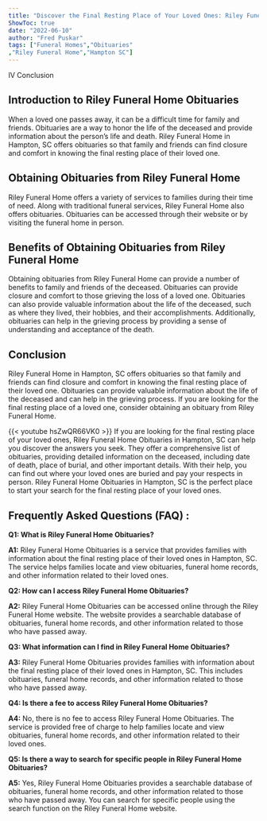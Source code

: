 ```yaml
---
title: "Discover the Final Resting Place of Your Loved Ones: Riley Funeral Home Obituaries in Hampton SC"
ShowToc: true 
date: "2022-06-10"
author: "Fred Puskar" 
tags: ["Funeral Homes","Obituaries"
,"Riley Funeral Home","Hampton SC"]
---
```

IV Conclusion 

## Introduction to Riley Funeral Home Obituaries 

When a loved one passes away, it can be a difficult time for family and friends. Obituaries are a way to honor the life of the deceased and provide information about the person’s life and death. Riley Funeral Home in Hampton, SC offers obituaries so that family and friends can find closure and comfort in knowing the final resting place of their loved one. 

## Obtaining Obituaries from Riley Funeral Home 

Riley Funeral Home offers a variety of services to families during their time of need. Along with traditional funeral services, Riley Funeral Home also offers obituaries. Obituaries can be accessed through their website or by visiting the funeral home in person. 

## Benefits of Obtaining Obituaries from Riley Funeral Home 

Obtaining obituaries from Riley Funeral Home can provide a number of benefits to family and friends of the deceased. Obituaries can provide closure and comfort to those grieving the loss of a loved one. Obituaries can also provide valuable information about the life of the deceased, such as where they lived, their hobbies, and their accomplishments. Additionally, obituaries can help in the grieving process by providing a sense of understanding and acceptance of the death. 

## Conclusion 

Riley Funeral Home in Hampton, SC offers obituaries so that family and friends can find closure and comfort in knowing the final resting place of their loved one. Obituaries can provide valuable information about the life of the deceased and can help in the grieving process. If you are looking for the final resting place of a loved one, consider obtaining an obituary from Riley Funeral Home.

{{< youtube hsZwQR66VK0 >}} 
If you are looking for the final resting place of your loved ones, Riley Funeral Home Obituaries in Hampton, SC can help you discover the answers you seek. They offer a comprehensive list of obituaries, providing detailed information on the deceased, including date of death, place of burial, and other important details. With their help, you can find out where your loved ones are buried and pay your respects in person. Riley Funeral Home Obituaries in Hampton, SC is the perfect place to start your search for the final resting place of your loved ones.

## Frequently Asked Questions (FAQ) :
**Q1: What is Riley Funeral Home Obituaries?**

**A1:** Riley Funeral Home Obituaries is a service that provides families with information about the final resting place of their loved ones in Hampton, SC. The service helps families locate and view obituaries, funeral home records, and other information related to their loved ones. 

**Q2: How can I access Riley Funeral Home Obituaries?**

**A2:** Riley Funeral Home Obituaries can be accessed online through the Riley Funeral Home website. The website provides a searchable database of obituaries, funeral home records, and other information related to those who have passed away. 

**Q3: What information can I find in Riley Funeral Home Obituaries?**

**A3:** Riley Funeral Home Obituaries provides families with information about the final resting place of their loved ones in Hampton, SC. This includes obituaries, funeral home records, and other information related to those who have passed away. 

**Q4: Is there a fee to access Riley Funeral Home Obituaries?**

**A4:** No, there is no fee to access Riley Funeral Home Obituaries. The service is provided free of charge to help families locate and view obituaries, funeral home records, and other information related to their loved ones. 

**Q5: Is there a way to search for specific people in Riley Funeral Home Obituaries?**

**A5:** Yes, Riley Funeral Home Obituaries provides a searchable database of obituaries, funeral home records, and other information related to those who have passed away. You can search for specific people using the search function on the Riley Funeral Home website.



